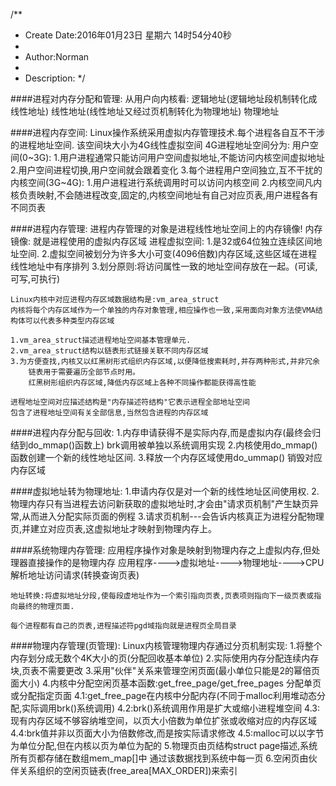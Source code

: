 /**
* Create Date:2016年01月23日 星期六 14时54分40秒
* 
* Author:Norman
* 
* Description: 
*/

####进程对内存分配和管理:
    从用户向内核看:
        逻辑地址(逻辑地址段机制转化成线性地址)
        线性地址(线性地址又经过页机制转化为物理地址)
        物理地址

####进程内存空间:
    Linux操作系统采用虚拟内存管理技术.每个进程各自互不干涉的进程地址空间.
    该空间块大小为4G线性虚拟空间
    4G进程地址空间分为:
        用户空间(0~3G):
            1.用户进程通常只能访问用户空间虚拟地址,不能访问内核空间虚拟地址
            2.用户空间进程切换,用户空间就会跟着变化
            3.每个进程用户空间独立,互不干扰的
        内核空间(3G~4G):
            1.用户进程进行系统调用时可以访问内核空间
            2.内核空间凡内核负责映射,不会随进程改变,固定的,内核空间地址有自己对应页表,用户进程各有不同页表
    
####进程内存管理:
    进程内存管理的对象是进程线性地址空间上的内存镜像!
    内存镜像:
        就是进程使用的虚拟内存区域
    进程虚拟空间:
        1.是32或64位独立连续区间地址空间.
        2.虚拟空间被划分为许多大小可变(4096倍数)内存区域,这些区域在进程线性地址中有序排列
        3.划分原则:将访问属性一致的地址空间存放在一起。(可读,可写,可执行)

    Linux内核中对应进程内存区域数据结构是:vm_area_struct
    内核将每个内存区域作为一个单独的内存对象管理,相应操作也一致,采用面向对象方法使VMA结构体可以代表多种类型内存区域

    1.vm_area_struct描述进程地址空间基本管理单元.
    2.vm_area_struct结构以链表形式链接关联不同内存区域
    3.为方便查找,内核又以红黑树形式组织内存区域,以便降低搜索耗时,并存两种形式,并非冗余
        链表用于需要遍历全部节点时用。
        红黑树形组织内存区域,降低内存区域上各种不同操作都能获得高性能

    进程地址空间对应描述结构是"内存描述符结构"它表示进程全部地址空间
    包含了进程地址空间有关全部信息,当然包含进程的内存区域

####进程内存分配与回收:
    1.内存申请获得不是实际内存,而是虚拟内存(最终会归结到do_mmap()函数上) brk调用被单独以系统调用实现
    2.内核使用do_mmap()函数创建一个新的线性地址区间.
    3.释放一个内存区域使用do_ummap() 销毁对应内存区域

####虚拟地址转为物理地址:
    1.申请内存仅是对一个新的线性地址区间使用权.
    2.物理内存只有当进程去访问新获取的虚拟地址时,才会由"请求页机制"产生缺页异常,从而进入分配实际页面的例程
    3.请求页机制---会告诉内核真正为进程分配物理页,并建立对应页表,这虚拟地址才映射到物理内存上。

####系统物理内存管理:
    应用程序操作对象是映射到物理内存之上虚拟内存,但处理器直接操作的是物理内存
    应用程序---->虚拟地址---->物理地址---->CPU解析地址访问请求(转换查询页表)

    地址转换:将虚拟地址分段,使每段虚地址作为一个索引指向页表,页表项则指向下一级页表或指向最终的物理页面.

    每个进程都有自己的页表,进程描述符pgd域指向就是进程页全局目录


####物理内存管理(页管理):
    Linux内核管理物理内存通过分页机制实现:
        1.将整个内存划分成无数个4K大小的页(分配回收基本单位)
        2.实际使用内存分配连续内存块,页表不需要更改
        3.采用"伙伴"关系来管理空闲页面(最小单位只能是2的幂倍页面大小)
        4.内核中分配空闲页基本函数:get_free_page/get_free_pages 分配单页或分配指定页面
            4.1:get_free_page在内核中分配内存(不同于malloc利用堆动态分配,实际调用brk()系统调用)
            4.2:brk()系统调用作用是扩大或缩小进程堆空间
            4.3:现有内存区域不够容纳堆空间，以页大小倍数为单位扩张或收缩对应的内存区域
            4.4:brk值并非以页面大小为倍数修改,而是按实际请求修改
            4.5:malloc可以以字节为单位分配,但在内核以页为单位为配的
        5.物理页由页结构struct page描述,系统所有页都存储在数组mem_map[]中 通过该数据找到系统中每一页
        6.空闲页由伙伴关系组织的空闲页链表(free_area[MAX_ORDER])来索引

